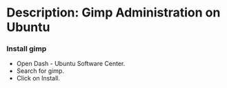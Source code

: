 # Description: Gimp Administration on Ubuntu

### Install gimp
- Open Dash - Ubuntu Software Center.
- Search for gimp.
- Click on Install.
